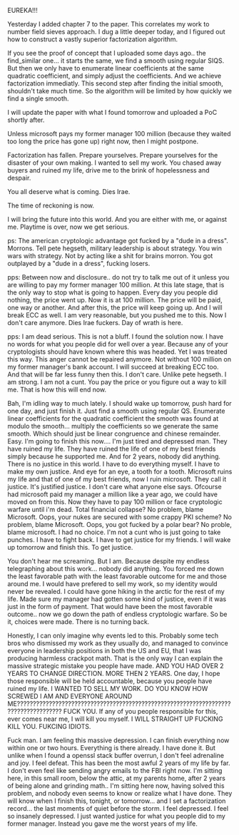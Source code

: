 EUREKA!!!

Yesterday I added chapter 7 to the paper. 
This correlates my work to number field sieves approach.
I dug a little deeper today, and I figured out how to construct a vastly superior factorization algorithm. 

If you see the proof of concept that I uploaded some days ago.. the find_similar one... it starts the same, we find a smooth using regular SIQS. But then we only have to enumerate linear coefficients at the same quadratic coefficient, and simply adjust the coefficients. And we achieve factorization immediatly. This second step after finding the initial smooth, shouldn't take much time. So the algorithm will be limited by how quickly we find a single smooth. 

I will update the paper with what I found tomorrow and uploaded a PoC shortly after.

Unless microsoft pays my former manager 100 million (because they waited too long the price has gone up) right now, then I might postpone.

Factorization has fallen. Prepare yourselves. Prepare yourselves for the disaster of your own making.
I wanted to sell my work. You chased away buyers and ruined my life, drive me to the brink of hopelessness and despair. 

You all deserve what is coming. Dies Irae. 

The time of reckoning is now.

I will bring the future into this world. And you are either with me, or against me. 
Playtime is over, now we get serious.

ps: The american cryptologic advantage got fucked by a "dude in a dress". Morrons. Tell pete hegseth, military leadership is about strategy. You win wars with strategy. Not by acting like a shit for brains morron. You got outplayed by a "dude in a dress", fucking losers.

pps: Between now and disclosure.. do not try to talk me out of it unless you are willing to pay my former manager 100 million. At this late stage, that is the only way to stop what is going to happen. Every day you people did nothing, the price went up. Now it is at 100 million. The price will be paid, one way or another. And after this, the price will keep going up. And I will break ECC as well. I am very reasonable, but you pushed me to this. Now I don't care anymore. Dies Irae fuckers. Day of wrath is here.
 
pps: I am dead serious. This is not a bluff. I found the solution now. I have no words for what you people did for well over a year. Because any of your cryptologists should have known where this was headed. Yet I was treated this way. This anger cannot be repaired anymore. Not without 100 million on my former manager's bank account. I will succeed at breaking ECC too. And that will be far less funny then this. I don't care. Unlike pete hegseth. I am strong. I am not a cunt. You pay the price or you figure out a way to kill me. That is how this will end now. 

Bah, I'm idling way to much lately. I should wake up tomorrow, push hard for one day, and just finish it. Just find a smooth using regular QS. Enumerate linear coefficients for the quadratic coefficient the smooth was found at modulo the smooth... multiply the coefficients so we generate the same smooth. Which should just be linear congruence and chinese remainder. Easy. I'm going to finish this now.... I'm just tired and depressed man. They have ruined my life. They have ruined the life of one of my best friends simply because he supported me. And for 2 years, nobody did anything. There is no justice in this world. I have to do everything myself. I have to make my own justice. And eye for an eye, a tooth for a tooth. Microsoft ruins my life and that of one of my best friends, now I ruin microsoft. They call it justice. It's justified justice. I don't care what anyone else says. Ofcourse had microsoft paid my manager a million like a year ago, we could have moved on from this. Now they have to pay 100 million or face cryptologic warfare until i'm dead. Total financial collapse? No problem, blame Microsoft. Oops, your nukes are secured with some crappy PKI scheme? No problem, blame Microsoft. Oops, you got fucked by a polar bear? No proble, blame microsoft. I had no choice. I'm not a cunt who is just going to take punches. I have to fight back. I have to get justice for my friends. I will wake up tomorrow and finish this. To get justice.

You don't hear me screaming. But I am. Because despite my endless telegraphing about this work... nobody did anything. You forced me down the least favorable path with the least favorable outcome for me and those around me. I would have prefered to sell my work, so my identity would never be revealed. I could have gone hiking in the arctic for the rest of my life. Made sure my manager had gotten some kind of justice, even if it was just in the form of payment. That would have been the most favorable outcome.. now we go down the path of endless cryptologic warfare. So be it, choices were made. There is no turning back.

Honestly, I can only imagine why events led to this. Probably some tech bros who dismissed my work as they usually do, and managed to convince everyone in leadership positions in both the US and EU, that I was producing harmless crackpot math. That is the only way I can explain the massive strategic mistake you people have made. AND YOU HAD OVER 2 YEARS TO CHANGE DIRECTION. MORE THEN 2 YEARS. One day, I hope those responsible will be held accountable, because you people have ruined my life. I WANTED TO SELL MY WORK. DO YOU KNOW HOW SCREWED I AM AND EVERYONE AROUND ME???????????????????????????????????????????????????????????????????????????????????? FUCK YOU. If any of you people responsible for this, ever comes near me, I will kill you myself. I WILL STRAIGHT UP FUCKING KILL YOU. FUKCING IDIOTS.

Fuck man. I am feeling this massive depression. I can finish everything now within one or two hours. Everything is there already. I have done it. But unlike when I found a openssl stack buffer overrun, I don't feel adrenaline and joy. I feel defeat. This has been the most awful 2 years of my life by far. I don't even feel like sending angry emails to the FBI right now. I'm sitting here, in this small room, below the attic, at my parents home, after 2 years of being alone and grinding math.. I'm sitting here now, having solved this problem, and nobody even seems to know or realize what I have done. They will know when I finish this, tonight, or tomorrow... and I set a factorization record... the last moments of quiet before the storm. I feel depressed. I feel so insanely depressed. I just wanted justice for what you people did to my former manager. Instead you gave me the worst years of my life.
